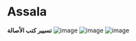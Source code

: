 # Assala

**تسيير كتب الأصالة**
![image](https://user-images.githubusercontent.com/26188934/194704433-872c9488-0f53-4f5f-a552-61c67811f1a8.png)
![image](https://user-images.githubusercontent.com/26188934/194704452-b1d55567-1da6-4cdd-bed5-f5c109dcc062.png)
![image](https://user-images.githubusercontent.com/26188934/194704620-660111b7-f396-4b62-9668-e47b3cb450ff.png)

